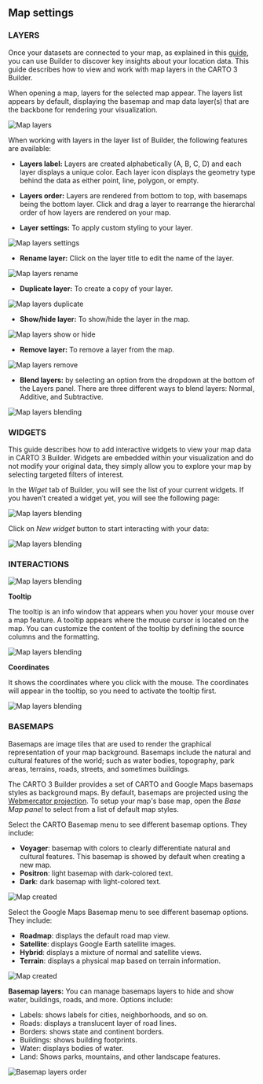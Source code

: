 ## Map settings

### LAYERS

Once your datasets are connected to your map, as explained in this [guide](../../maps/add-source), you can use Builder to discover key insights about your location data. This guide describes how to view and work with map layers in the CARTO 3 Builder.

When opening a map, layers for the selected map appear. The layers list appears by default, displaying the basemap and map data layer(s) that are the backbone for rendering your visualization.

![Map layers](/img/cloud-native-workspace/maps/map_paris2.png)

When working with layers in the layer list of Builder, the following features are available:

- **Layers label:** Layers are created alphabetically (A, B, C, D) and each layer displays a unique color. Each layer icon displays the geometry type behind the data as either point, line, polygon, or empty.

- **Layers order:** Layers are rendered from bottom to top, with basemaps being the bottom layer. Click and drag a layer to rearrange the hierarchal order of how layers are rendered on your map.

- **Layer settings:** To apply custom styling to your layer.

![Map layers settings](/img/cloud-native-workspace/maps/map_layer_settings2.png)

- **Rename layer:** Click on the layer title to edit the name of the layer.

![Map layers rename](/img/cloud-native-workspace/maps/map_layer_rename3.png)

- **Duplicate layer:** To create a copy of your layer.

![Map layers duplicate](/img/cloud-native-workspace/maps/map_layer_duplicate2.png)

- **Show/hide layer:** To show/hide the layer in the map.

![Map layers show or hide](/img/cloud-native-workspace/maps/map_layer_hide2.png)

- **Remove layer:** To remove a layer from the map.

![Map layers remove](/img/cloud-native-workspace/maps/map_layer_remove2.png)

-  **Blend layers:** by selecting an option from the dropdown at the bottom of the Layers panel. There are three different ways to blend layers: Normal, Additive, and Subtractive.

![Map layers blending](/img/cloud-native-workspace/maps/map_layer_blending4.png)

### WIDGETS

This guide describes how to add interactive widgets to view your map data in CARTO 3 Builder. Widgets are embedded within your visualization and do not modify your original data, they simply allow you to explore your map by selecting targeted filters of interest.

In the *Wiget* tab of Builder, you will see the list of your current widgets. If you haven’t created a widget yet, you will see the following page:

![Map layers blending](/img/cloud-native-workspace/maps/interactions_new_widget2.png)

Click on *New widget* button to start interacting with your data:

![Map layers blending](/img/cloud-native-workspace/maps/interactions_widget2.png)

### INTERACTIONS

![Map layers blending](/img/cloud-native-workspace/maps/map_settings_interactions2.png)

**Tooltip**

The tooltip is an info window that appears when you hover your mouse over a map feature. A tooltip appears where the mouse cursor is located on the map. You can customize the content of the tooltip by defining the source columns and the formatting.

![Map layers blending](/img/cloud-native-workspace/maps/interactions_tooltip2.png)

**Coordinates**

It shows the coordinates where you click with the mouse. The coordinates will appear in the tooltip, so you need to activate the tooltip first.

![Map layers blending](/img/cloud-native-workspace/maps/interactions_coordinates.png)

### BASEMAPS

Basemaps are image tiles that are used to render the graphical representation of your map background. Basemaps include the natural and cultural features of the world; such as water bodies, topography, park areas, terrains, roads, streets, and sometimes buildings.

The CARTO 3 Builder provides a set of CARTO and Google Maps basemaps styles as background maps. By default, basemaps are projected using the <a href="https://en.wikipedia.org/wiki/Web_Mercator_projection" target="_blank">Webmercator projection</a>. To setup your map's base map, open the *Base Map panel* to select from a list of default map styles.

Select the CARTO Basemap menu to see different basemap options. They include:
- **Voyager**: basemap with colors to clearly differentiate natural and cultural features. This basemap is showed by default when creating a new map.
- **Positron**: light basemap with dark-colored text.
- **Dark**: dark basemap with light-colored text.

![Map created](/img/cloud-native-workspace/maps/map_basemap_carto.png)

Select the Google Maps Basemap menu to see different basemap options. They include:

- **Roadmap**: displays the default road map view.
- **Satellite**: displays Google Earth satellite images.
- **Hybrid**: displays a mixture of normal and satellite views.
- **Terrain**: displays a physical map based on terrain information.

![Map created](/img/cloud-native-workspace/maps/map_basemap_google.png)

**Basemap layers:** You can manage basemaps layers to hide and show water, buildings, roads, and more. Options include: 

- Labels: shows labels for cities, neighborhoods, and so on.
- Roads: displays a translucent layer of road lines.
- Borders: shows state and continent borders.
- Buildings: shows building footprints.
- Water: displays bodies of water.
- Land: Shows parks, mountains, and other landscape features.

![Basemap layers order](/img/cloud-native-workspace/maps/map_basemap_layer_show2.png)